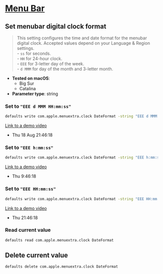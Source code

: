 # [Menu Bar](../readme.md)

## Set menubar digital clock format

> This setting configures the time and date format for the menubar digital clock. Accepted values depend on your Language & Region settings.<br> - `ss` for seconds.<br> - `HH` for 24-hour clock.<br> - `EEE` for 3-letter day of the week.<br> - `d MMM` for day of the month and 3-letter month.

- **Tested on macOS**:
  * Big Sur
  * Catalina
- **Parameter type**: string

### Set to `"EEE d MMM HH:mm:ss"`
```bash
defaults write com.apple.menuextra.clock DateFormat -string "EEE d MMM HH:mm:ss"
```
[Link to a demo video](EEE_d_MMM_HH.mm.ss.mp4)
- Thu 18 Aug 21:46:18

### Set to `"EEE h:mm:ss"`
```bash
defaults write com.apple.menuextra.clock DateFormat -string "EEE h:mm:ss"
```
[Link to a demo video](EEE_h.mm.ss.mp4)
- Thu 9:46:18

### Set to `"EEE HH:mm:ss"`
```bash
defaults write com.apple.menuextra.clock DateFormat -string "EEE HH:mm:ss"
```
[Link to a demo video](EEE_HH.mm.ss.mp4)
- Thu 21:46:18

### Read current value
```bash
defaults read com.apple.menuextra.clock DateFormat
```

## Delete current value
```bash
defaults delete com.apple.menuextra.clock DateFormat
```
